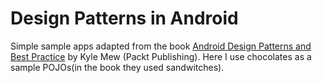 # Design Patterns in Android

Simple sample apps adapted from the book [Android Design Patterns and Best Practice][1] by Kyle Mew (Packt Publishing). Here I use chocolates as a sample POJOs(in the book they used sandwitches). 


[1]: https://www.packtpub.com/mapt/book/web_development/9781786467218

